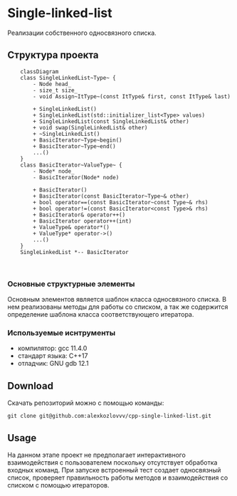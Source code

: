 # Single-linked-list

Реализации собственного односвязного списка.

## Структура проекта

```mermaid
    classDiagram
    class SingleLinkedList~Type~ {
        - Node head_
        - size_t size_
        - void Assign~ItType~(const ItType& first, const ItType& last)

        + SingleLinkedList()
        + SingleLinkedList(std::initializer_list<Type> values)
        + SingleLinkedList(const SingleLinkedList& other) 
        + void swap(SingleLinkedList& other)
        + ~SingleLinkedList()
        + BasicIterator~Type~begin()
        + BasicIterator~Type~end()
        ...()
    }
    class BasicIterator~ValueType~ {
        - Node* node_
        - BasicIterator(Node* node)
        
        + BasicIterator()
        + BasicIterator(const BasicIterator~Type~& other)
        + bool operator==(const BasicIterator~const Type~& rhs)
        + bool operator!=(const BasicIterator<const Type>& rhs)
        + BasicIterator& operator++()
        + BasicIterator operator++(int)
        + ValueType& operator*()
        + ValueType* operator->() 
        ...()
    }
    SingleLinkedList *-- BasicIterator
```
<br>

### Основные структурные элементы

Основным элементов является шаблон класса односвязного списка. В нем реализованы методы для работы со списком, а так же содержится определение шаблона класса соответствующего итератора.

### Используемые иснтрументы

- компилятор: gcc 11.4.0
- стандарт языка: С++17
- отладчик: GNU gdb 12.1

## Download

Скачать репозиторий можно с помощью команды:

```
git clone git@github.com:alexkozlovvv/cpp-single-linked-list.git
```

## Usage

На данном этапе проект не предполагает интерактивного взаимодействия с пользователем поскольку отсутствует обработка входных команд. При запуске встроенный тест создает односвязный список, проверяет правильность работы методов и взаимодействия со списком с помощью итераторов. 


